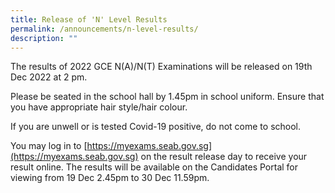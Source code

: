 ```yaml
---
title: Release of 'N' Level Results
permalink: /announcements/n-level-results/
description: ""
---
```

The results of 2022 GCE N(A)/N(T) Examinations will be released on 19th Dec 2022 at 2 pm. 

Please be seated in the school hall by 1.45pm in school uniform.  Ensure that you have appropriate hair style/hair colour. 

If you are unwell or is tested Covid-19 positive, do not come to school. 

You may log in to [https://myexams.seab.gov.sg](https://myexams.seab.gov.sg) on the result release day to receive your result online. The results will be available on the Candidates Portal for viewing from 19 Dec 2.45pm to 30 Dec 11.59pm.